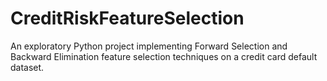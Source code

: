 # CreditRiskFeatureSelection
An exploratory Python project implementing Forward Selection and Backward Elimination feature selection techniques on a credit card default dataset.
